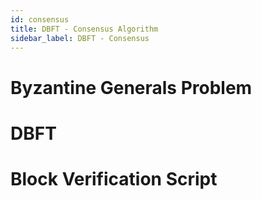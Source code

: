 ```yaml
---
id: consensus
title: DBFT - Consensus Algorithm
sidebar_label: DBFT - Consensus
---
```


# Byzantine Generals Problem

# DBFT

# Block Verification Script
